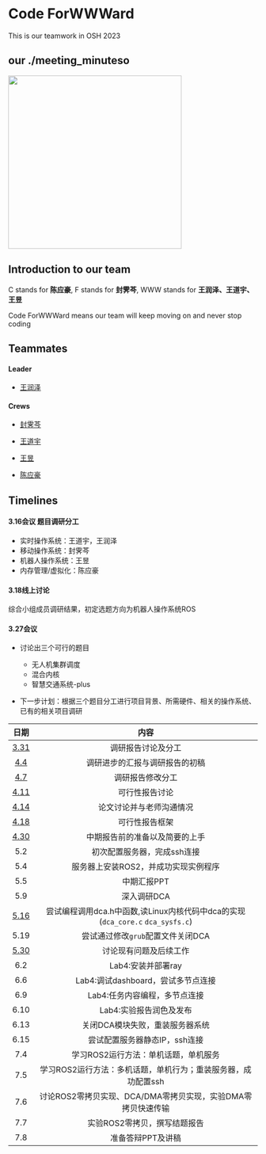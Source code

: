 # Code ForWWWard

This is our teamwork in OSH 2023

## our ./meeting_minuteso

<img src="docs/research/image/./meeting_minuteso.png" title="" alt="" width="350">

## Introduction to our team

C stands for **陈应豪**, F stands for **封霁芩**, WWW stands for **王润泽、王道宇、王昱**

Code ForWWWard means our team will keep moving on and never stop coding

## Teammates

#### Leader

- [王润泽](https://github.com//spark0685)

#### Crews

- [封霁芩](https://github.com//SMGJ222)

- [王道宇](https://github.com//Melmaphother)

- [王昱](https://github.com//Wloner0809)  

- [陈应豪](https://github.com//StivenKingsberg)

## Timelines

#### 3.16会议 题目调研分工

- 实时操作系统：王道宇，王润泽
- 移动操作系统：封霁芩
- 机器人操作系统：王昱
- 内存管理/虚拟化：陈应豪

#### 3.18线上讨论

综合小组成员调研结果，初定选题方向为机器人操作系统ROS

#### 3.27会议

- 讨论出三个可行的题目
  
  - 无人机集群调度
  - 混合内核
  - 智慧交通系统-plus

- 下一步计划：根据三个题目分工进行项目背景、所需硬件、相关的操作系统、已有的相关项目调研

日期|内容
|:--:|:--:|
|[3.31](./meeting_minutes\2023年03月31日集体调研记录.md) |调研报告讨论及分工|
|[4.4](./meeting_minutes/2023年04月04日集体调研记录.md)|调研进步的汇报与调研报告的初稿|
|[4.7](./meeting_minutes/2023%E5%B9%B404%E6%9C%8807%E6%97%A5%E4%BC%9A%E8%AE%AE%E8%AE%B0%E5%BD%95.md)|调研报告修改分工|
|[4.11](./meeting_minutes/4%E6%9C%8811%E6%97%A5%E4%BC%9A%E8%AE%AE%E8%AE%B0%E5%BD%95.md)|可行性报告讨论
|[4.14](./meeting_minutes/4%E6%9C%8814%E6%97%A5%E4%BC%9A%E8%AE%AE%E8%AE%B0%E5%BD%95.md)|论文讨论并与老师沟通情况
|[4.18](./meeting_minutes/4%E6%9C%8818%E6%97%A5%E4%BC%9A%E8%AE%AE%E8%AE%B0%E5%BD%95.md)|可行性报告框架
|[4.30](./meeting_minutes/4月30日会议记录.md)|中期报告前的准备以及简要的上手
|5.2|初次配置服务器，完成ssh连接|
|5.4|服务器上安装ROS2，并成功实现实例程序|
|5.5|中期汇报PPT|
|5.9|深入调研DCA
|[5.16](./meeting_minutes/5月16日会议记录)|尝试编程调用dca.h中函数,读Linux内核代码中dca的实现(`dca_core.c` `dca_sysfs.c`)|
|5.19|尝试通过修改`grub`配置文件关闭DCA|
|[5.30](./meeting_minutes/5月30日会议记录.md)|讨论现有问题及后续工作
|6.2|Lab4:安装并部署ray|
|6.6|Lab4:调试dashboard，尝试多节点连接|
|6.9|Lab4:任务内容编程，多节点连接
|6.10|Lab4:实验报告润色及发布
|6.13|关闭DCA模块失败，重装服务器系统
|6.15|尝试配置服务器静态IP，ssh连接
|7.4|学习ROS2运行方法：单机话题，单机服务
|7.5|学习ROS2运行方法：多机话题，单机行为；重装服务器，成功配置ssh
|7.6|讨论ROS2零拷贝实现、DCA/DMA零拷贝实现，实验DMA零拷贝快速传输
|7.7|实验ROS2零拷贝，撰写结题报告
|7.8|准备答辩PPT及讲稿